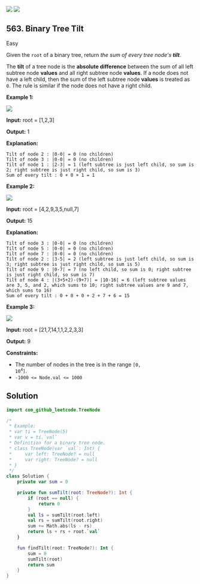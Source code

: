 [![](https://img.shields.io/github/stars/javadev/LeetCode-in-Kotlin?label=Stars&style=flat-square)](https://github.com/javadev/LeetCode-in-Kotlin)
[![](https://img.shields.io/github/forks/javadev/LeetCode-in-Kotlin?label=Fork%20me%20on%20GitHub%20&style=flat-square)](https://github.com/javadev/LeetCode-in-Kotlin/fork)

## 563\. Binary Tree Tilt

Easy

Given the `root` of a binary tree, return _the sum of every tree node's **tilt**._

The **tilt** of a tree node is the **absolute difference** between the sum of all left subtree node **values** and all right subtree node **values**. If a node does not have a left child, then the sum of the left subtree node **values** is treated as `0`. The rule is similar if the node does not have a right child.

**Example 1:**

![](https://assets.leetcode.com/uploads/2020/10/20/tilt1.jpg)

**Input:** root = [1,2,3]

**Output:** 1

**Explanation:**

    Tilt of node 2 : |0-0| = 0 (no children)
    Tilt of node 3 : |0-0| = 0 (no children)
    Tilt of node 1 : |2-3| = 1 (left subtree is just left child, so sum is 2; right subtree is just right child, so sum is 3) 
    Sum of every tilt : 0 + 0 + 1 = 1

**Example 2:**

![](https://assets.leetcode.com/uploads/2020/10/20/tilt2.jpg)

**Input:** root = [4,2,9,3,5,null,7]

**Output:** 15

**Explanation:**

    Tilt of node 3 : |0-0| = 0 (no children) 
    Tilt of node 5 : |0-0| = 0 (no children) 
    Tilt of node 7 : |0-0| = 0 (no children) 
    Tilt of node 2 : |3-5| = 2 (left subtree is just left child, so sum is 3; right subtree is just right child, so sum is 5) 
    Tilt of node 9 : |0-7| = 7 (no left child, so sum is 0; right subtree is just right child, so sum is 7) 
    Tilt of node 4 : |(3+5+2)-(9+7)| = |10-16| = 6 (left subtree values are 3, 5, and 2, which sums to 10; right subtree values are 9 and 7, which sums to 16) 
    Sum of every tilt : 0 + 0 + 0 + 2 + 7 + 6 = 15

**Example 3:**

![](https://assets.leetcode.com/uploads/2020/10/20/tilt3.jpg)

**Input:** root = [21,7,14,1,1,2,2,3,3]

**Output:** 9

**Constraints:**

*   The number of nodes in the tree is in the range <code>[0, 10<sup>4</sup>]</code>.
*   `-1000 <= Node.val <= 1000`

## Solution

```kotlin
import com_github_leetcode.TreeNode

/*
 * Example:
 * var ti = TreeNode(5)
 * var v = ti.`val`
 * Definition for a binary tree node.
 * class TreeNode(var `val`: Int) {
 *     var left: TreeNode? = null
 *     var right: TreeNode? = null
 * }
 */
class Solution {
    private var sum = 0

    private fun sumTilt(root: TreeNode?): Int {
        if (root == null) {
            return 0
        }
        val ls = sumTilt(root.left)
        val rs = sumTilt(root.right)
        sum += Math.abs(ls - rs)
        return ls + rs + root.`val`
    }

    fun findTilt(root: TreeNode?): Int {
        sum = 0
        sumTilt(root)
        return sum
    }
}
```
